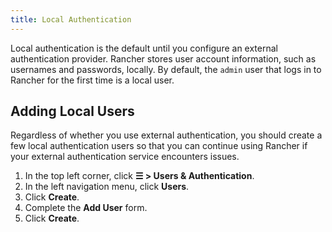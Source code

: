 ```yaml
---
title: Local Authentication
---
```


<head> 
  <link rel="canonical" href="https://ranchermanager.docs.rancher.com/how-to-guides/new-user-guides/authentication-permissions-and-global-configuration/authentication-config/create-local-users">
</head>

Local authentication is the default until you configure an external authentication provider. Rancher stores user account information, such as usernames and passwords, locally. By default, the `admin` user that logs in to Rancher for the first time is a local user.

## Adding Local Users

Regardless of whether you use external authentication, you should create a few local authentication users so that you can continue using Rancher if your external authentication service encounters issues.

1.	In the top left corner, click **☰ > Users & Authentication**.
1. In the left navigation menu, click **Users**.
1. Click **Create**.
1.	Complete the **Add User** form.
1. Click **Create**.
